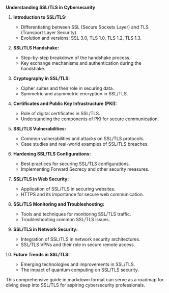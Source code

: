 
**Understanding SSL/TLS in Cybersecurity**

1. **Introduction to SSL/TLS:**
   - Differentiating between SSL (Secure Sockets Layer) and TLS (Transport Layer Security).
   - Evolution and versions: SSL 3.0, TLS 1.0, TLS 1.2, TLS 1.3.

2. **SSL/TLS Handshake:**
   - Step-by-step breakdown of the handshake process.
   - Key exchange mechanisms and authentication during the handshake.

3. **Cryptography in SSL/TLS:**
   - Cipher suites and their role in securing data.
   - Symmetric and asymmetric encryption in SSL/TLS.

4. **Certificates and Public Key Infrastructure (PKI):**
   - Role of digital certificates in SSL/TLS.
   - Understanding the components of PKI for secure communication.

5. **SSL/TLS Vulnerabilities:**
   - Common vulnerabilities and attacks on SSL/TLS protocols.
   - Case studies and real-world examples of SSL/TLS breaches.

6. **Hardening SSL/TLS Configurations:**
   - Best practices for securing SSL/TLS configurations.
   - Implementing Forward Secrecy and other security measures.

7. **SSL/TLS in Web Security:**
   - Application of SSL/TLS in securing websites.
   - HTTPS and its importance for secure web communication.

8. **SSL/TLS Monitoring and Troubleshooting:**
   - Tools and techniques for monitoring SSL/TLS traffic.
   - Troubleshooting common SSL/TLS issues.

9. **SSL/TLS in Network Security:**
   - Integration of SSL/TLS in network security architectures.
   - SSL/TLS VPNs and their role in secure remote access.

10. **Future Trends in SSL/TLS:**
    - Emerging technologies and improvements in SSL/TLS.
    - The impact of quantum computing on SSL/TLS security.

This comprehensive guide in markdown format can serve as a roadmap for diving deep into SSL/TLS for aspiring cybersecurity professionals.
